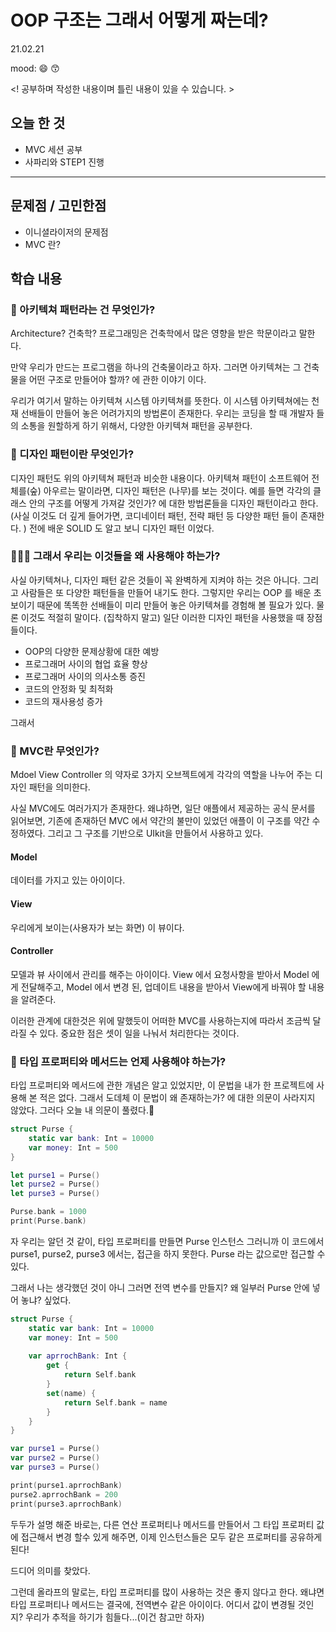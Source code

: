 # OOP 구조는 그래서 어떻게 짜는데? 
21.02.21

mood: 😄 😙

<! 공부하며 작성한 내용이며 틀린 내용이 있을 수 있습니다. >

## 오늘 한 것
- MVC 세션 공부 
- 사파리와 STEP1 진행

---

## 문제점 / 고민한점
* 이니셜라이저의 문제점 
* MVC 란?


## 학습 내용
### 🏢 아키텍쳐 패턴라는 건 무엇인가?
Architecture? 건축학? 
프로그래밍은 건축학에서 많은 영향을 받은 학문이라고 말한다.

만약 우리가 만드는 프로그램을 하나의 건축물이라고 하자. 그러면 아키텍쳐는 그 건축물을 어떤 구조로 만들어야 할까? 에 관한 이야기 이다.  

우리가 여기서 말하는 아키텍쳐 시스템 아키텍쳐를 뜻한다. 이 시스템 아키텍쳐에는 천재 선배들이 만들어 놓은 어려가지의 방법론이 존재한다. 우리는 코딩을 할 때 개발자 들의 소통을 원할하게 하기 위해서, 다양한 아키텍쳐 패턴을 공부한다. 

### 🧩 디자인 패턴이란 무엇인가? 
디자인 패턴도 위의 아키텍쳐 패턴과 비슷한 내용이다. 아키텍쳐 패턴이 소프트웨어 전체를(숲) 아우르는 말이라면, 디자인 패턴은 (나무)를 보는 것이다. 
예를 들면 각각의 클래스 안의 구조를 어떻게 가져갈 것인가? 에 대한 방법론들을 디자인 패턴이라고 한다.
(사실 이것도 더 깊게 들어가면, 코디네이터 패턴, 전략 패턴 등 다양한 패턴 들이 존재한다. ) 
전에 배운 SOLID 도 알고 보니 디자인 패턴 이었다. 

### 🤷🏻‍♀️ 그래서 우리는 이것들을 왜 사용해야 하는가?
사실 아키텍쳐나, 디자인 패턴 같은 것들이 꼭 완벽하게 지켜야 하는 것은 아니다. 그리고 사람들은 또 다양한 패턴들을 만들어 내기도 한다. 
그렇지만 우리는 OOP 를 배운 초보이기 때문에 똑똑한 선배들이 미리 만들어 놓은 아키텍쳐를 경험해 볼 필요가 있다. 물론 이것도 적절히 말이다. (집착하지 말고) 
일단 이러한 디자인 패턴을 사용했을 때 장점들이다. 
* OOP의 다양한 문제상황에 대한 예방 
* 프로그래머 사이의 협업 효율 향상 
* 프로그래머 사이의 의사소통 증진 
* 코드의 안정화 및 최적화 
* 코드의 재사용성 증가 

그래서 
### 🤔 MVC란 무엇인가?
Mdoel View Controller 의 약자로 3가지 오브젝트에게 각각의 역할을 나누어 주는 디자인 패턴을 의미한다. 

사실 MVC에도 여러가지가 존재한다. 왜냐하면, 일단 애플에서 제공하는 공식 문서를 읽어보면, 기존에 존재하던 MVC 에서 약간의 불만이 있었던 애플이 이 구조를 약간 수정하였다. 그리고 그 구조를 기반으로 UIkit을 만들어서 사용하고 있다. 

#### Model 
데이터를 가지고 있는 아이이다. 
#### View 
우리에게 보이는(사용자가 보는 화면) 이 뷰이다. 
#### Controller 
모델과 뷰 사이에서 관리를 해주는 아이이다. View 에서 요청사항을 받아서 Model 에게 전달해주고, Model 에서 변경 된, 업데이트 내용을 받아서 View에게 바꿔야 할 내용을 알려준다. 

이러한 관계에 대한것은 위에 말했듯이 어떠한 MVC를 사용하는지에 따라서 조금씩 달라질 수 있다. 중요한 점은 셋이 일을 나눠서 처리한다는 것이다. 

### 🥳 타입 프로퍼티와 메서드는 언제 사용해야 하는가? 
타입 프로퍼티와 메서드에 관한 개념은 알고 있었지만, 이 문법을 내가 한 프로젝트에 사용해 본 적은 없다. 
그래서 도데체 이 문법이 왜 존재하는가? 에 대한 의문이 사라지지 않았다. 그러다 오늘 내 의문이 풀렸다.🥳

```swift 
struct Purse {
    static var bank: Int = 10000
    var money: Int = 500
}

let purse1 = Purse()
let purse2 = Purse()
let purse3 = Purse()

Purse.bank = 1000
print(Purse.bank)

```
자 우리는 알던 것 같이, 타입 프로퍼티를 만들면 Purse 인스턴스 그러니까 이 코드에서 purse1, purse2, purse3 에서는, 접근을 하지 못한다. Purse 라는 값으로만 접근할 수 있다. 

그래서 나는 생각했던 것이 아니 그러면 전역 변수를 만들지? 왜 일부러 Purse 안에 넣어 놓냐? 싶었다. 
```swift 
struct Purse {
    static var bank: Int = 10000
    var money: Int = 500
    
    var aprrochBank: Int {
        get {
            return Self.bank
        }
        set(name) {
            return Self.bank = name
        }
    }
}

var purse1 = Purse()
var purse2 = Purse()
var purse3 = Purse()

print(purse1.aprrochBank)
purse2.aprrochBank = 200
print(purse3.aprrochBank)

```
두두가 설명 해준 바로는, 다른 연산 프로퍼티나 메서드를 만들어서 그 타입 프로퍼티 값에 접근해서 변경 할수 있게 해주면, 이제 인스턴스들은 모두 같은 프로퍼티를 공유하게 된다! 

드디어 의미를 찾았다. 

그런데 올라프의 말로는, 타입 프로퍼티를 많이 사용하는 것은 좋지 않다고 한다. 왜냐면 타입 프로퍼티나 메서드는 결국에, 전역변수 같은 아이이다. 어디서 값이 변경될 것인지? 우리가 추적을 하기가 힘들다...(이건 참고만 하자)


